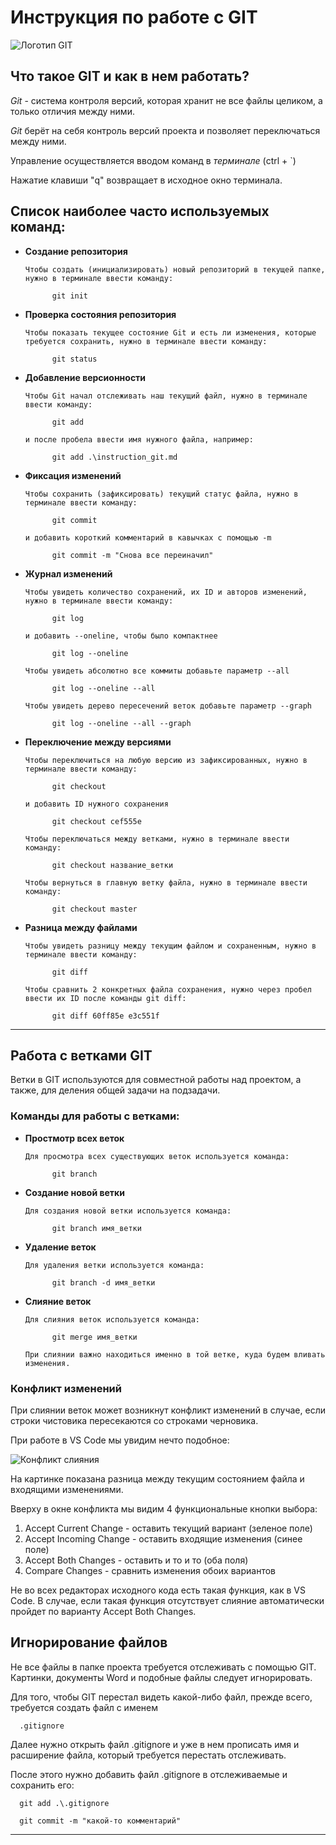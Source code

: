 # Инструкция по работе с GIT

![Логотип GIT](git.jpg)

## Что такое GIT и как в нем работать? 

*Git* - система контроля версий, которая хранит не все файлы целиком, а только отличия между ними.

*Git* берёт на себя контроль версий проекта и позволяет переключаться между ними. 

Управление осуществляется вводом команд в *терминале* (ctrl + `)

Нажатие клавиши "q" возвращает 
в исходное окно терминала.

## Список наиболее часто используемых команд: 

* **Создание репозитория**

      Чтобы создать (инициализировать) новый репозиторий в текущей папке, нужно в терминале ввести команду:

            git init

* **Проверка состояния репозитория**

      Чтобы показать текущее состояние Git и есть ли изменения, которые требуется сохранить, нужно в терминале ввести команду:

            git status

* **Добавление версионности**
    
      Чтобы Git начал отслеживать наш текущий файл, нужно в терминале ввести команду:

            git add

      и после пробела ввести имя нужного файла, например:

            git add .\instruction_git.md

* **Фиксация изменений**

      Чтобы сохранить (зафиксировать) текущий статус файла, нужно в терминале ввести команду:

            git commit

      и добавить короткий комментарий в кавычках с помощью -m

            git commit -m "Снова все переиначил"

* **Журнал изменений**

      Чтобы увидеть количество сохранений, их ID и авторов изменений, нужно в терминале ввести команду:

            git log

      и добавить --oneline, чтобы было компактнее

            git log --oneline

      Чтобы увидеть абсолютно все коммиты добавьте параметр --all

            git log --oneline --all

      Чтобы увидеть дерево пересечений веток добавьте параметр --graph

            git log --oneline --all --graph

* **Переключение между версиями**

      Чтобы переключиться на любую версию из зафиксированных, нужно в терминале ввести команду:

            git checkout

      и добавить ID нужного сохранения

            git checkout cef555e

      Чтобы переключаться между ветками, нужно в терминале ввести команду:

            git checkout название_ветки

      Чтобы вернуться в главную ветку файла, нужно в терминале ввести команду:

            git checkout master

* **Разница между файлами**

      Чтобы увидеть разницу между текущим файлом и сохраненным, нужно в терминале ввести команду:

            git diff

      Чтобы сравнить 2 конкретных файла сохранения, нужно через пробел ввести их ID после команды git diff:

            git diff 60ff85e e3c551f
***
## Работа с ветками GIT

Ветки в GIT используются для совместной работы над проектом, а также, для деления общей задачи на подзадачи.

### Команды для работы с ветками: 

* **Простмотр всех веток**

      Для просмотра всех существующих веток используется команда:

            git branch
      
* **Создание новой ветки**

      Для создания новой ветки используется команда:

            git branch имя_ветки

* **Удаление веток**

      Для удаления ветки используется команда:

            git branch -d имя_ветки

* **Слияние веток**

      Для слияния веток используется команда:

            git merge имя_ветки
      
      При слиянии важно находиться именно в той ветке, куда будем вливать изменения.
     
### Конфликт изменений

При слиянии веток может возникнут конфликт изменений в случае, если строки чистовика пересекаются со строками черновика.

При работе в VS Code мы увидим нечто подобное:

![Конфликт слияния](conflict.JPG)

На картинке показана разница между текущим состоянием файла и входящими изменениями.

Вверху в окне конфликта мы видим 4 функциональные кнопки выбора:

1. Accept Current Change - оставить текущий вариант (зеленое поле)
2. Accept Incoming Change - оставить входящие изменения (синее поле)
3. Accept Both Changes - оставить и то и то (оба поля)
4. Compare Changes - сравнить изменения обоих вариантов

Не во всех редакторах исходного кода есть такая функция, как в VS Code. В случае, если такая функция отсутствует слияние автоматически пройдет по варианту Accept Both Changes.

## Игнорирование файлов

Не все файлы в папке проекта требуется отслеживать с помощью GIT. Картинки, документы Word и подобные файлы следует игнорировать.

Для того, чтобы GIT перестал видеть какой-либо файл, прежде всего, требуется создать файл с именем

      .gitignore

Далее нужно открыть файл .gitignore и уже в нем прописать имя и расширение файла, который требуется перестать отслеживать.

После этого нужно добавить файл .gitignore в отслеживаемые и сохранить его:

      git add .\.gitignore

      git commit -m "какой-то комментарий"
***     
